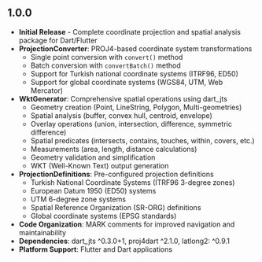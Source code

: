 ## 1.0.0

- **Initial Release** - Complete coordinate projection and spatial analysis package for Dart/Flutter
- **ProjectionConverter**: PROJ4-based coordinate system transformations
  - Single point conversion with `convert()` method
  - Batch conversion with `convertBatch()` method
  - Support for Turkish national coordinate systems (ITRF96, ED50)
  - Support for global coordinate systems (WGS84, UTM, Web Mercator)
- **WktGenerator**: Comprehensive spatial operations using dart_jts
  - Geometry creation (Point, LineString, Polygon, Multi-geometries)
  - Spatial analysis (buffer, convex hull, centroid, envelope)
  - Overlay operations (union, intersection, difference, symmetric difference)
  - Spatial predicates (intersects, contains, touches, within, covers, etc.)
  - Measurements (area, length, distance calculations)
  - Geometry validation and simplification
  - WKT (Well-Known Text) output generation
- **ProjectionDefinitions**: Pre-configured projection definitions
  - Turkish National Coordinate Systems (ITRF96 3-degree zones)
  - European Datum 1950 (ED50) systems
  - UTM 6-degree zone systems
  - Spatial Reference Organization (SR-ORG) definitions
  - Global coordinate systems (EPSG standards)
- **Code Organization**: MARK comments for improved navigation and maintainability
- **Dependencies**: dart_jts ^0.3.0+1, proj4dart ^2.1.0, latlong2: ^0.9.1
- **Platform Support**: Flutter and Dart applications
